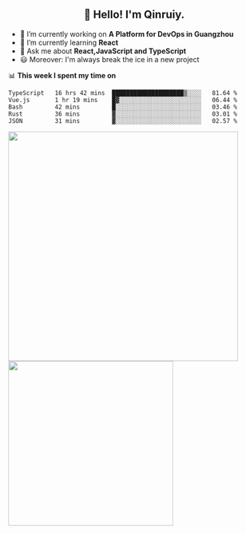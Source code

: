 <h2 align="center">👋 Hello! I'm Qinruiy.</h2>


- 🔭 I’m currently working on **A Platform for DevOps in Guangzhou**
- 🌱 I’m currently learning **React**
- 💬 Ask me about **React,JavaScript and TypeScript**
- 😃 Moreover: I'm always break the ice in a new project

📊 **This week I spent my time on**

<!--START_SECTION:waka-->
```text
TypeScript   16 hrs 42 mins  ████████████████████▒░░░░   81.64 % 
Vue.js       1 hr 19 mins    █▓░░░░░░░░░░░░░░░░░░░░░░░   06.44 % 
Bash         42 mins         █░░░░░░░░░░░░░░░░░░░░░░░░   03.46 % 
Rust         36 mins         ▓░░░░░░░░░░░░░░░░░░░░░░░░   03.01 % 
JSON         31 mins         ▓░░░░░░░░░░░░░░░░░░░░░░░░   02.57 % 
```
<!--END_SECTION:waka-->

<p>
<img align="left" width="460" src="https://github-readme-stats.vercel.app/api?username=Qinruiy&custom_title=Qrinruiy's Github Stats&theme=graywhite&hide_border=true"/> <img align="left" width="330" src="https://github-readme-stats.vercel.app/api/top-langs/?username=Qinruiy&layout=compact&theme=graywhite&hide_border=true"/>
</p>
